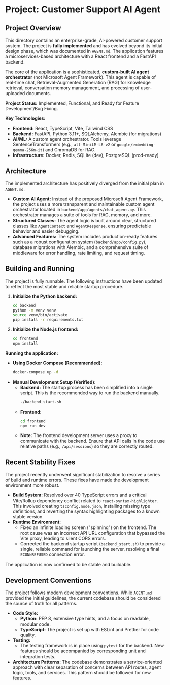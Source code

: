 # Project: Customer Support AI Agent

## Project Overview

This directory contains an enterprise-grade, AI-powered customer support system. The project is **fully implemented** and has evolved beyond its initial design phase, which was documented in `AGENT.md`. The application features a microservices-based architecture with a React frontend and a FastAPI backend.

The core of the application is a sophisticated, **custom-built AI agent orchestrator** (not Microsoft Agent Framework). This agent is capable of real-time chat, Retrieval-Augmented Generation (RAG) for knowledge retrieval, conversation memory management, and processing of user-uploaded documents.

**Project Status:** Implemented, Functional, and Ready for Feature Development/Bug Fixing.

**Key Technologies:**

*   **Frontend:** React, TypeScript, Vite, Tailwind CSS
*   **Backend:** FastAPI, Python 3.11+, SQLAlchemy, Alembic (for migrations)
*   **AI/ML:** A custom agent orchestrator. Tools leverage SentenceTransformers (e.g., `all-MiniLM-L6-v2` or `google/embedding-gemma-256m-it`) and ChromaDB for RAG.
*   **Infrastructure:** Docker, Redis, SQLite (dev), PostgreSQL (prod-ready)

## Architecture

The implemented architecture has positively diverged from the initial plan in `AGENT.md`.

*   **Custom AI Agent:** Instead of the proposed Microsoft Agent Framework, the project uses a more transparent and maintainable custom agent orchestrator located in `backend/app/agents/chat_agent.py`. This orchestrator manages a suite of tools for RAG, memory, and more.
*   **Structured Classes:** The agent logic is built around clear, structured classes like `AgentContext` and `AgentResponse`, ensuring predictable behavior and easier debugging.
*   **Advanced Features:** The system includes production-ready features such as a robust configuration system (`backend/app/config.py`), database migrations with Alembic, and a comprehensive suite of middleware for error handling, rate limiting, and request timing.

## Building and Running

The project is fully runnable. The following instructions have been updated to reflect the most stable and reliable startup procedure.

1.  **Initialize the Python backend:**
    ```bash
    cd backend
    python -m venv venv
    source venv/bin/activate
    pip install -r requirements.txt
    ```

2.  **Initialize the Node.js frontend:**
    ```bash
    cd frontend
    npm install
    ```

**Running the application:**

*   **Using Docker Compose (Recommended):**
    ```bash
    docker-compose up -d
    ```
*   **Manual Development Setup (Verified):**
    *   **Backend:** The startup process has been simplified into a single script. This is the recommended way to run the backend manually.
        ```bash
        ./backend_start.sh
        ```
    *   **Frontend:**
        ```bash
        cd frontend
        npm run dev
        ```
    *   **Note:** The frontend development server uses a proxy to communicate with the backend. Ensure that API calls in the code use relative paths (e.g., `/api/sessions`) so they are correctly routed.

## Recent Stability Fixes

The project recently underwent significant stabilization to resolve a series of build and runtime errors. These fixes have made the development environment more robust.

*   **Build System:** Resolved over 40 TypeScript errors and a critical Vite/Rollup dependency conflict related to `react-syntax-highlighter`. This involved creating `tsconfig.node.json`, installing missing type definitions, and reverting the syntax highlighting packages to a known stable version.
*   **Runtime Environment:**
    *   Fixed an infinite loading screen ("spinning") on the frontend. The root cause was an incorrect API URL configuration that bypassed the Vite proxy, leading to silent CORS errors.
    *   Corrected the backend startup script (`backend_start.sh`) to provide a single, reliable command for launching the server, resolving a final `ECONNREFUSED` connection error.

The application is now confirmed to be stable and buildable.

## Development Conventions

The project follows modern development conventions. While `AGENT.md` provided the initial guidelines, the current codebase should be considered the source of truth for all patterns.

*   **Code Style:**
    *   **Python:** PEP 8, extensive type hints, and a focus on readable, modular code.
    *   **TypeScript:** The project is set up with ESLint and Prettier for code quality.
*   **Testing:**
    *   The testing framework is in place using `pytest` for the backend. New features should be accompanied by corresponding unit and integration tests.
*   **Architecture Patterns:** The codebase demonstrates a service-oriented approach with clear separation of concerns between API routes, agent logic, tools, and services. This pattern should be followed for new features.